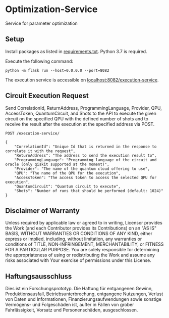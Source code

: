 # Optimization-Service

Service for parameter optimization

## Setup

Install packages as listed in [requirements.txt](requirements.txt). 
Python 3.7 is required.

Execute the following command:

```
python -m flask run --host=0.0.0.0 --port=8082
```

The execution service is accessible on [localhost:8082/execution-service](http://localhost:8082/execution-service).

## Circuit Execution Request

Send CorrelationId, ReturnAddress, ProgrammingLanguage, Provider, QPU, AccessToken, QuantumCircuit, and Shots to the API to execute the given circuit on the specified QPU with the defined number of shots and to receive the result after the execution at the specified address via POST.

`POST /execution-service/`  
```
{  
    "CorrelationId": "Unique Id that is returned in the response to correlate it with the request",
    "ReturnAddress": "The address to send the execution result to",
    "ProgrammingLanguage": "Programming language of the circuit and oracle (only qiskit supported at the moment)",
    "Provider": "The name of the quantum cloud offering to use",
    "QPU": "The name of the QPU for the execution",
    "AccessToken": "The access token to access the selected QPU for execution",
    "QuantumCircuit": "Quantum circuit to execute",
    "Shots": "Number of runs that should be performed (default: 1024)"
}  
```

## Disclaimer of Warranty

Unless required by applicable law or agreed to in writing, Licensor provides the Work (and each Contributor provides its Contributions) on an "AS IS" BASIS, WITHOUT WARRANTIES OR CONDITIONS OF ANY KIND, either express or implied, including, without limitation, any warranties or conditions of TITLE, NON-INFRINGEMENT, MERCHANTABILITY, or FITNESS FOR A PARTICULAR PURPOSE.
You are solely responsible for determining the appropriateness of using or redistributing the Work and assume any risks associated with Your exercise of permissions under this License.

## Haftungsausschluss

Dies ist ein Forschungsprototyp.
Die Haftung für entgangenen Gewinn, Produktionsausfall, Betriebsunterbrechung, entgangene Nutzungen, Verlust von Daten und Informationen, Finanzierungsaufwendungen sowie sonstige Vermögens- und Folgeschäden ist, außer in Fällen von grober Fahrlässigkeit, Vorsatz und Personenschäden, ausgeschlossen.
